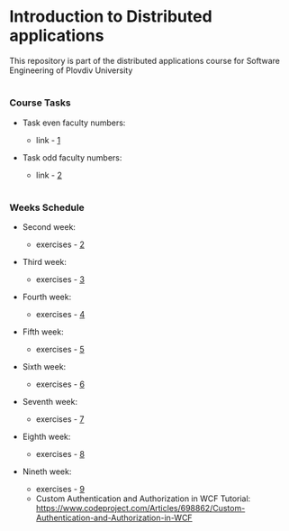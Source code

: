 # Introduction to Distributed applications
This repository is part of the distributed applications course for Software Engineering of Plovdiv University


#
### Course Tasks

* Task even faculty numbers:
  * link - [1](https://github.com/hasangyulyustan/distributed-applications-se/blob/master/tasks/tasks_even.md)

* Task odd faculty numbers:
  * link - [2](https://github.com/hasangyulyustan/distributed-applications-se/blob/master/tasks/tasks_odd.md)


#
### Weeks Schedule

* Second week:
  * exercises - [2](https://github.com/hasangyulyustan/distributed-applications-se/tree/master/exercises/01)

* Third week:
  * exercises - [3](https://github.com/hasangyulyustan/distributed-applications-se/tree/master/exercises/03)

* Fourth week:
  * exercises - [4](https://github.com/hasangyulyustan/distributed-applications-se/tree/master/exercises/04)

* Fifth week:
  * exercises - [5](https://github.com/hasangyulyustan/distributed-applications-se/tree/master/exercises/05)

* Sixth week:
  * exercises - [6](https://github.com/hasangyulyustan/distributed-applications-se/tree/master/exercises/06)

* Seventh week:
  * exercises - [7](https://github.com/hasangyulyustan/distributed-applications-se/tree/master/exercises/07)

* Eighth week:
  * exercises - [8](https://github.com/hasangyulyustan/distributed-applications-se/tree/master/exercises/08)

* Nineth week:
  * exercises - [9](https://github.com/hasangyulyustan/distributed-applications-se/tree/master/exercises/09)
  * Custom Authentication and Authorization in WCF Tutorial:  https://www.codeproject.com/Articles/698862/Custom-Authentication-and-Authorization-in-WCF
